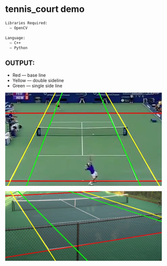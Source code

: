 # tennis_court demo
```shell
Libraries Required:
  — OpenCV

Language:
  — C++
  — Python
```

OUTPUT:
------------
* Red — base line 
* Yellow — double sideline
* Green — single side line 

<p align="center">
  <img src="https://raw.githubusercontent.com/maddyuhd/tennis_court/master/output/test.jpg "/output test.jpg" 
  width="700">
</p>

<p align="center">
<img src="https://raw.githubusercontent.com/maddyuhd/tennis_court/master/output/tennis_court.jpg" 
width=700 
</p>
